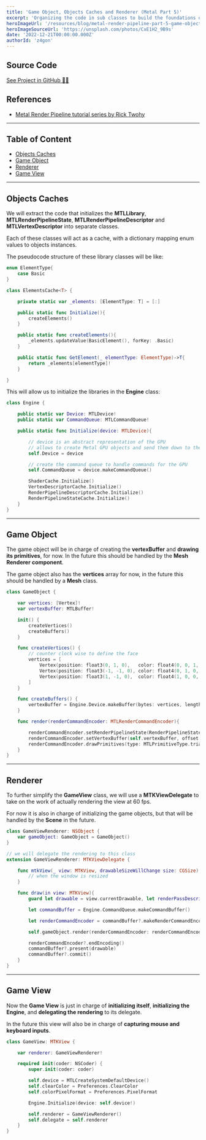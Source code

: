 ```yaml
---
title: 'Game Object, Objects Caches and Renderer (Metal Part 5)'
excerpt: 'Organizing the code in sub classes to build the foundations of what is to come for this basic game engine. Delegating the rendering to an MTKViewDelegate, and also drawing the primitives in the dedicated Game Object class.'
heroImageUrl: '/resources/blog/metal-render-pipeline-part-5-game-object-caches-renderer/cover.jpg'
heroImageSourceUrl: 'https://unsplash.com/photos/CxE1H2_9B9s'
date: '2022-12-21T00:00:00.000Z'
authorId: 'z4gon'
---
```


## Source Code

[See Project in GitHub 👩‍💻](https://github.com/z4gon/metal-render-pipeline)

## References

- [Metal Render Pipeline tutorial series by Rick Twohy](https://www.youtube.com/playlist?list=PLEXt1-oJUa4BVgjZt9tK2MhV_DW7PVDsg)

---

## Table of Content

- [Objects Caches](#objects-caches)
- [Game Object](#game-object)
- [Renderer](#renderer)
- [Game View](#game-view)

---

## Objects Caches

We will extract the code that initializes the **MTLLibrary**, **MTLRenderPipelineState**, **MTLRenderPipelineDescriptor** and **MTLVertexDescriptor** into separate classes.

Each of these classes will act as a cache, with a dictionary mapping enum values to objects instances.

The pseudocode structure of these library classes will be like:

```swift
enum ElementType{
    case Basic
}

class ElementsCache<T> {

    private static var _elements: [ElementType: T] = [:]

    public static func Initialize(){
        createElements()
    }

    public static func createElements(){
        _elements.updateValue(BasicElement(), forKey: .Basic)
    }

    public static func GetElement(_ elementType: ElementType)->T{
        return _elements[elementType]!
    }

}
```

This will allow us to initialize the libraries in the **Engine** class:

```swift
class Engine {

    public static var Device: MTLDevice!
    public static var CommandQueue: MTLCommandQueue!

    public static func Initialize(device: MTLDevice){

        // device is an abstract representation of the GPU
        // allows to create Metal GPU objects and send them down to the GPU
        self.Device = device

        // create the command queue to handle commands for the GPU
        self.CommandQueue = device.makeCommandQueue()

        ShaderCache.Initialize()
        VertexDescriptorCache.Initialize()
        RenderPipelineDescriptorCache.Initialize()
        RenderPipelineStateCache.Initialize()
    }
}
```

---

## Game Object

The game object will be in charge of creating the **vertexBuffer** and **drawing its primitives**, for now. In the future this should be handled by the **Mesh Renderer** **component**.

The game object also has the **vertices** array for now, in the future this should be handled by a **Mesh** class.

```swift
class GameObject {

    var vertices: [Vertex]!
    var vertexBuffer: MTLBuffer!

    init() {
        createVertices()
        createBuffers()
    }

    func createVertices() {
        // counter clock wise to define the face
        vertices = [
            Vertex(position: float3(0, 1, 0),   color: float4(0, 0, 1, 1)), // top mid
            Vertex(position: float3(-1, -1, 0), color: float4(0, 1, 0, 1)), // bot left
            Vertex(position: float3(1, -1, 0),  color: float4(1, 0, 0, 1)), // top right
        ]
    }

    func createBuffers() {
        vertexBuffer = Engine.Device.makeBuffer(bytes: vertices, length: Vertex.stride * vertices.count, options: [])
    }

    func render(renderCommandEncoder: MTLRenderCommandEncoder){

        renderCommandEncoder.setRenderPipelineState(RenderPipelineStateLibrary.PipelineState(.Basic))
        renderCommandEncoder.setVertexBuffer(self.vertexBuffer, offset: 0, index: 0)
        renderCommandEncoder.drawPrimitives(type: MTLPrimitiveType.triangle, vertexStart: 0, vertexCount: self.vertices.count)
    }
}
```

---

## Renderer

To further simplify the **GameView** class, we will use a **MTKViewDelegate** to take on the work of actually rendering the view at 60 fps.

For now it is also in charge of initializing the game objects, but that will be handled by the **Scene** in the future.

```swift
class GameViewRenderer: NSObject {
    var gameObject: GameObject = GameObject()
}

// we will delegate the rendering to this class
extension GameViewRenderer: MTKViewDelegate {

    func mtkView(_ view: MTKView, drawableSizeWillChange size: CGSize) {
        // when the window is resized
    }

    func draw(in view: MTKView){
        guard let drawable = view.currentDrawable, let renderPassDescriptor = view.currentRenderPassDescriptor else { return }

        let commandBuffer = Engine.CommandQueue.makeCommandBuffer()

        let renderCommandEncoder = commandBuffer?.makeRenderCommandEncoder(descriptor: renderPassDescriptor)

        self.gameObject.render(renderCommandEncoder: renderCommandEncoder!)

        renderCommandEncoder?.endEncoding()
        commandBuffer?.present(drawable)
        commandBuffer?.commit()
    }
}
```

---

## Game View

Now the **Game View** is just in charge of **initializing itself**, **initializing the Engine**, and **delegating the rendering** to its delegate.

In the future this view will also be in charge of **capturing mouse and keyboard inputs**.

```swift
class GameView: MTKView {

    var renderer: GameViewRenderer!

    required init(coder: NSCoder) {
        super.init(coder: coder)

        self.device = MTLCreateSystemDefaultDevice()
        self.clearColor = Preferences.ClearColor
        self.colorPixelFormat = Preferences.PixelFormat

        Engine.Initialize(device: self.device!)

        self.renderer = GameViewRenderer()
        self.delegate = self.renderer
    }
}
```
